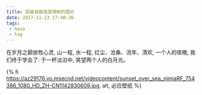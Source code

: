 ```yaml
---
title: 突破容器宽度限制的图片
date: 2017-11-23 17:40:36
tags: 
 - hexo
 - tag
---
```

在岁月之巅放牧心灵, 山一程, 水一程, 红尘、沧桑、流年、清欢, 一个人的夜晚, 我们终于学会了: 于一杯淡泊中, 笑望两个人的白月光。
<!-- 别名 -->
{% fi https://az29176.vo.msecnd.net/videocontent/sunset_over_sea_nimiaRF_754386_1080_HD_ZH-CN1142830609.jpg, alt, 必应壁纸 %}
